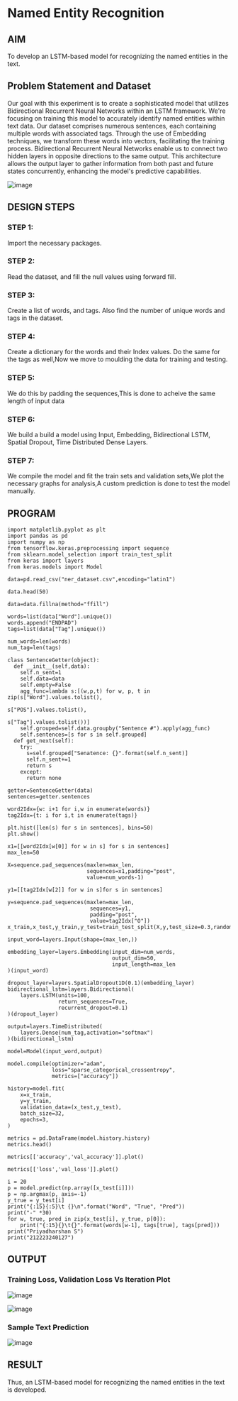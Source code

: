 # Named Entity Recognition

## AIM

To develop an LSTM-based model for recognizing the named entities in the text.

## Problem Statement and Dataset

Our goal with this experiment is to create a sophisticated model that utilizes Bidirectional Recurrent Neural Networks within an LSTM framework. We're focusing on training this model to accurately identify named entities within text data. Our dataset comprises numerous sentences, each containing multiple words with associated tags. Through the use of Embedding techniques, we transform these words into vectors, facilitating the training process. Bidirectional Recurrent Neural Networks enable us to connect two hidden layers in opposite directions to the same output. This architecture allows the output layer to gather information from both past and future states concurrently, enhancing the model's predictive capabilities.

![image](https://github.com/S-Priyadharshan/named-entity-recognition/assets/145854138/ad6f0a46-f327-4633-9c3d-ee6187d46f77)

## DESIGN STEPS

### STEP 1:
Import the necessary packages.

### STEP 2:
Read the dataset, and fill the null values using forward fill.

### STEP 3:
Create a list of words, and tags. Also find the number of unique words and tags in the dataset.

### STEP 4:
Create a dictionary for the words and their Index values. Do the same for the tags as well,Now we move to moulding the data for training and testing.

### STEP 5:
We do this by padding the sequences,This is done to acheive the same length of input data

### STEP 6:
We build a build a model using Input, Embedding, Bidirectional LSTM, Spatial Dropout, Time Distributed Dense Layers.

### STEP 7:
We compile the model and fit the train sets and validation sets,We plot the necessary graphs for analysis,A custom prediction is done to test the model manually.

## PROGRAM

```
import matplotlib.pyplot as plt
import pandas as pd
import numpy as np
from tensorflow.keras.preprocessing import sequence
from sklearn.model_selection import train_test_split
from keras import layers
from keras.models import Model

data=pd.read_csv("ner_dataset.csv",encoding="latin1")

data.head(50)

data=data.fillna(method="ffill")

words=list(data["Word"].unique())
words.append("ENDPAD")
tags=list(data["Tag"].unique())

num_words=len(words)
num_tag=len(tags)

class SentenceGetter(object):
  def __init__(self,data):
    self.n_sent=1
    self.data=data
    self.empty=False
    agg_func=lambda s:[(w,p,t) for w, p, t in zip(s["Word"].values.tolist(),
                                                  s["POS"].values.tolist(),
                                                  s["Tag"].values.tolist())]
    self.grouped=self.data.groupby("Sentence #").apply(agg_func)
    self.sentences=[s for s in self.grouped]
  def get_next(self):
    try:
      s=self.grouped["Senatence: {}".format(self.n_sent)]
      self.n_sent+=1
      return s
    except:
      return none

getter=SentenceGetter(data)
sentences=getter.sentences

word2Idx={w: i+1 for i,w in enumerate(words)}
tag2Idx={t: i for i,t in enumerate(tags)}

plt.hist([len(s) for s in sentences], bins=50)
plt.show()

x1=[[word2Idx[w[0]] for w in s] for s in sentences]
max_len=50

X=sequence.pad_sequences(maxlen=max_len,
                         sequences=x1,padding="post",
                         value=num_words-1)

y1=[[tag2Idx[w[2]] for w in s]for s in sentences]

y=sequence.pad_sequences(maxlen=max_len,
                          sequences=y1,
                          padding="post",
                          value=tag2Idx["O"])
x_train,x_test,y_train,y_test=train_test_split(X,y,test_size=0.3,random_state=2)

input_word=layers.Input(shape=(max_len,))

embedding_layer=layers.Embedding(input_dim=num_words,
                                 output_dim=50,
                                 input_length=max_len
)(input_word)

dropout_layer=layers.SpatialDropout1D(0.1)(embedding_layer)
bidirectional_lstm=layers.Bidirectional(
    layers.LSTM(units=100,
                return_sequences=True,
                recurrent_dropout=0.1)
)(dropout_layer)

output=layers.TimeDistributed(
    layers.Dense(num_tag,activation="softmax")
)(bidirectional_lstm)

model=Model(input_word,output)

model.compile(optimizer="adam",
              loss="sparse_categorical_crossentropy",
              metrics=["accuracy"])

history=model.fit(
    x=x_train,
    y=y_train,
    validation_data=(x_test,y_test),
    batch_size=32,
    epochs=3,
)

metrics = pd.DataFrame(model.history.history)
metrics.head()

metrics[['accuracy','val_accuracy']].plot()

metrics[['loss','val_loss']].plot()

i = 20
p = model.predict(np.array([x_test[i]]))
p = np.argmax(p, axis=-1)
y_true = y_test[i]
print("{:15}{:5}\t {}\n".format("Word", "True", "Pred"))
print("-" *30)
for w, true, pred in zip(x_test[i], y_true, p[0]):
    print("{:15}{}\t{}".format(words[w-1], tags[true], tags[pred]))
print("Priyadharshan S")
print("212223240127")
```
## OUTPUT

### Training Loss, Validation Loss Vs Iteration Plot

![image](https://github.com/S-Priyadharshan/named-entity-recognition/assets/145854138/e39a035c-1c7b-45a6-b7e9-005897db222a)

![image](https://github.com/S-Priyadharshan/named-entity-recognition/assets/145854138/68e42ed8-9ead-496f-bc8c-e333fedb1f12)


### Sample Text Prediction

![image](https://github.com/S-Priyadharshan/named-entity-recognition/assets/145854138/2ec8a8eb-95c9-491f-acf5-f4384a1fa716)


## RESULT
Thus, an LSTM-based model for recognizing the named entities in the text is developed.


